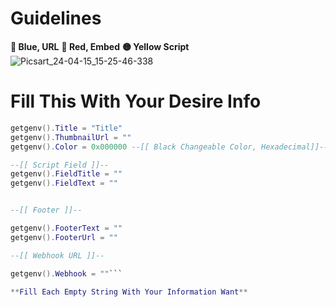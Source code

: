# Guidelines 
**🔵 Blue, URL**
**🔴 Red, Embed**
**🟡 Yellow Script**
![Picsart_24-04-15_15-25-46-338](https://github.com/JustAScripts/Webhook/assets/149206706/a754fa28-1b42-49da-a771-ff8147bb8450)

# Fill This With Your Desire Info

```lua
getgenv().Title = "Title"
getgenv().ThumbnailUrl = ""
getgenv().Color = 0x000000 --[[ Black Changeable Color, Hexadecimal]]--

--[[ Script Field ]]--
getgenv().FieldTitle = ""
getgenv().FieldText = ""


--[[ Footer ]]--

getgenv().FooterText = ""
getgenv().FooterUrl = ""

--[[ Webhook URL ]]--

getgenv().Webhook = ""```

**Fill Each Empty String With Your Information Want**

